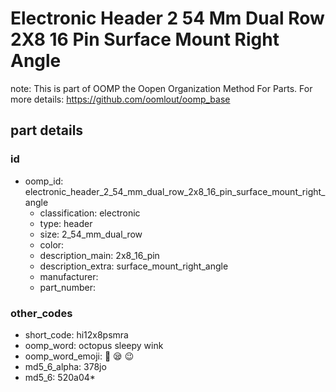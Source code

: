 # Electronic Header 2 54 Mm Dual Row 2X8 16 Pin Surface Mount Right Angle  

note: This is part of OOMP the Oopen Organization Method For Parts. For more details: https://github.com/oomlout/oomp_base

##  part details





### id
* oomp_id: electronic_header_2_54_mm_dual_row_2x8_16_pin_surface_mount_right_angle
  * classification: electronic
  * type: header
  * size: 2_54_mm_dual_row
  * color: 
  * description_main: 2x8_16_pin
  * description_extra: surface_mount_right_angle
  * manufacturer: 
  * part_number: 

### other_codes
* short_code: hi12x8psmra
* oomp_word: octopus sleepy wink
* oomp_word_emoji: :octopus: :sleepy: :wink:
* md5_6_alpha: 378jo
* md5_6: 520a04* 